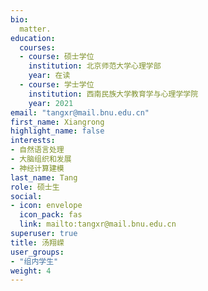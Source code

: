 ```yaml
---
bio: 
  matter.
education:
  courses:
  - course: 硕士学位
    institution: 北京师范大学心理学部
    year: 在读
  - course: 学士学位
    institution: 西南民族大学教育学与心理学学院
    year: 2021
email: "tangxr@mail.bnu.edu.cn"
first_name: Xiangrong
highlight_name: false
interests:
- 自然语言处理
- 大脑组织和发展
- 神经计算建模
last_name: Tang
role: 硕士生
social:
- icon: envelope
  icon_pack: fas
  link: mailto:tangxr@mail.bnu.edu.cn
superuser: true
title: 汤翔嵘
user_groups:
- "组内学生"
weight: 4
---
```

